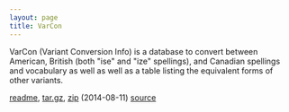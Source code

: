```yaml
---
layout: page
title: VarCon
---
```


VarCon (Variant Conversion Info) is a database to convert between
American, British (both "ise" and "ize" spellings), and Canadian
spellings and vocabulary as well as well as a table listing the
equivalent forms of other variants.

<a href="/varcon-readme">readme</a>,
<a href="http://downloads.sourceforge.net/wordlist/varcon-2014.08.11.tar.gz">tar.gz</a>,
<a href="http://downloads.sourceforge.net/wordlist/varcon-2014.08.11.zip">zip</a>
(2014-08-11)
[source](http://github.com/kevina/wordlist)        


